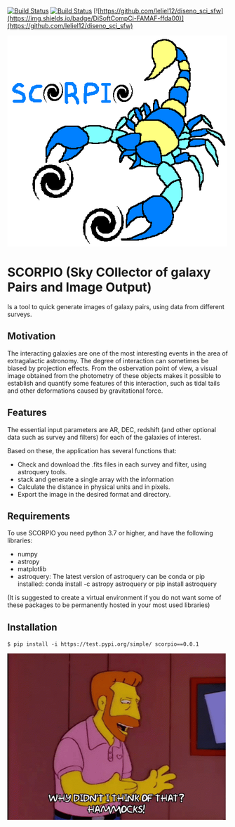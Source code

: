 [![Build Status](https://travis-ci.com/josegit88/SCORPIO.svg?branch=master)](https://travis-ci.com/josegit88/SCORPIO)
[![Build Status](https://readthedocs.org/projects/scorpio-rdd/badge/?version=latest)](https://scorpio-rdd.readthedocs.io/en/latest/?badge=latest)
[![https://github.com/leliel12/diseno_sci_sfw](https://img.shields.io/badge/DiSoftCompCi-FAMAF-ffda00)](https://github.com/leliel12/diseno_sci_sfw)

![quick tool to generate images of astrophysical objects](https://raw.githubusercontent.com/josegit88/SCORPIO/master/docs/source/_static/scorpio_logo.png)

# SCORPIO (Sky COllector of galaxy Pairs and Image Output)
Is a tool to quick generate images of galaxy pairs, using data from different surveys.

## Motivation
The interacting galaxies are one of the most interesting events in the area of extragalactic astronomy. The degree of interaction can sometimes be biased by projection effects. From the osbervation point of view, a visual image obtained from the photometry of these objects makes it possible to establish and quantify some features of this interaction, such as tidal tails and other deformations caused by gravitational force.

## Features
The essential input parameters are AR, DEC, redshift (and other optional data such as survey and filters) for each of the galaxies of interest.

Based on these, the application has several functions that:
- Check and download the .fits files in each survey and filter, using astroquery tools.
- stack and generate a single array with the information
- Calculate the distance in physical units and in pixels.
- Export the image in the desired format and directory.

## Requirements
To use SCORPIO you need python 3.7 or higher, and have the following libraries:
- numpy
- astropy
- matplotlib
- astroquery:
  The latest version of astroquery can be conda or pip installed:
  conda install -c astropy astroquery
  or pip install astroquery

(It is suggested to create a virtual environment if you do not want some of these packages to be permanently hosted in your most used libraries)


## Installation

    $ pip install -i https://test.pypi.org/simple/ scorpio==0.0.1

![quick tool to generate images of astrophysical objects](https://raw.githubusercontent.com/josegit88/SCORPIO/master/docs/source/_static/tenor.gif)
